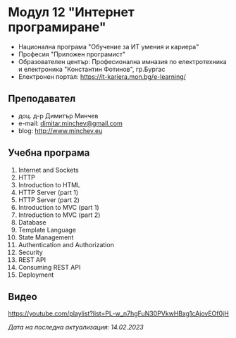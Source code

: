 # Модул 12 "Интернет програмиране"
- Национална програма "Обучение за ИТ умения и кариера"
- Професия "Приложен програмист" 
- Образователен център: Професионална имназия по електротехника и електроника "Константин Фотинов", гр.Бургас  
- Електронен портал: https://it-kariera.mon.bg/e-learning/

## Преподавател
- доц. д-р Димитър Минчев
- e-mail: dimitar.minchev@gmail.com 
- blog: http://www.minchev.eu

## Учебна програма
01. Internet and Sockets 
02. HTTP
03. Introduction to HTML
04. HTTP Server (part 1)
05. HTTP Server (part 2)
06. Introduction to MVC (part 1)
07. Introduction to MVC (part 2)
08. Database
09. Template Language
10. State Management
11. Authentication and Authorization
12. Security
13. REST API
14. Consuming REST API
15. Deployment

## Видео
https://youtube.com/playlist?list=PL-w_n7hgFuN30PVkwHBxg1cAjovEOf0jH

_Дата на последна актуализация: 14.02.2023_